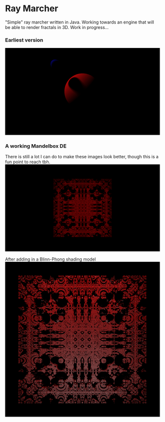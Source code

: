 # Ray Marcher
 "Simple" ray marcher written in Java. Working towards an engine that will be able to render fractals in 3D. Work in progress...
 
 ### Earliest version
 ![first_image](/res/Image1.png)

 ### A working Mandelbox DE
 There is still a lot I can do to make these images look better, though this is a fun point to reach tbh.
 ![first_fractal](/res/Image2.png)

 After adding in a Blinn-Phong shading model
 ![shaded](/res/blinn-phong.png)
